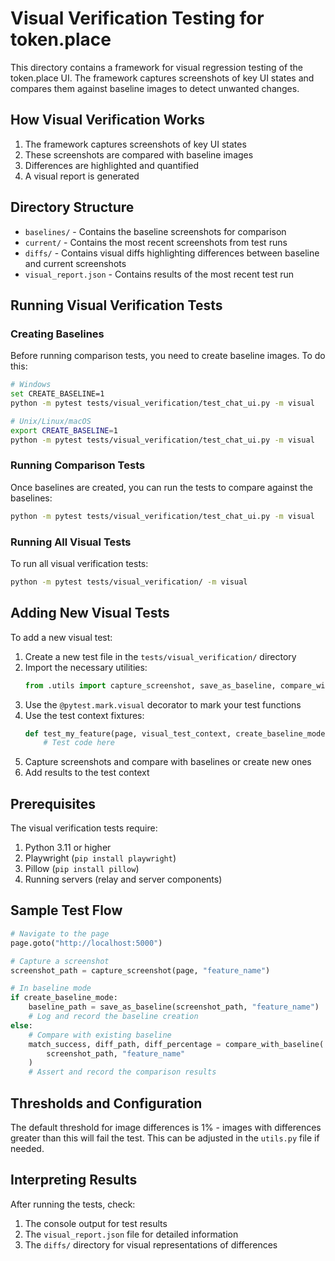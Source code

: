 # Visual Verification Testing for token.place

This directory contains a framework for visual regression testing of the token.place UI. The framework captures screenshots of key UI states and compares them against baseline images to detect unwanted changes.

## How Visual Verification Works

1. The framework captures screenshots of key UI states
2. These screenshots are compared with baseline images
3. Differences are highlighted and quantified
4. A visual report is generated

## Directory Structure

- `baselines/` - Contains the baseline screenshots for comparison
- `current/` - Contains the most recent screenshots from test runs
- `diffs/` - Contains visual diffs highlighting differences between baseline and current screenshots
- `visual_report.json` - Contains results of the most recent test run

## Running Visual Verification Tests

### Creating Baselines

Before running comparison tests, you need to create baseline images. To do this:

```bash
# Windows
set CREATE_BASELINE=1
python -m pytest tests/visual_verification/test_chat_ui.py -m visual

# Unix/Linux/macOS
export CREATE_BASELINE=1
python -m pytest tests/visual_verification/test_chat_ui.py -m visual
```

### Running Comparison Tests

Once baselines are created, you can run the tests to compare against the baselines:

```bash
python -m pytest tests/visual_verification/test_chat_ui.py -m visual
```

### Running All Visual Tests

To run all visual verification tests:

```bash
python -m pytest tests/visual_verification/ -m visual
```

## Adding New Visual Tests

To add a new visual test:

1. Create a new test file in the `tests/visual_verification/` directory
2. Import the necessary utilities:
   ```python
   from .utils import capture_screenshot, save_as_baseline, compare_with_baseline
   ```
3. Use the `@pytest.mark.visual` decorator to mark your test functions
4. Use the test context fixtures:
   ```python
   def test_my_feature(page, visual_test_context, create_baseline_mode, setup_servers):
       # Test code here
   ```
5. Capture screenshots and compare with baselines or create new ones
6. Add results to the test context

## Prerequisites

The visual verification tests require:

1. Python 3.11 or higher
2. Playwright (`pip install playwright`)
3. Pillow (`pip install pillow`)
4. Running servers (relay and server components)

## Sample Test Flow

```python
# Navigate to the page
page.goto("http://localhost:5000")

# Capture a screenshot
screenshot_path = capture_screenshot(page, "feature_name")

# In baseline mode
if create_baseline_mode:
    baseline_path = save_as_baseline(screenshot_path, "feature_name")
    # Log and record the baseline creation
else:
    # Compare with existing baseline
    match_success, diff_path, diff_percentage = compare_with_baseline(
        screenshot_path, "feature_name"
    )
    # Assert and record the comparison results
```

## Thresholds and Configuration

The default threshold for image differences is 1% - images with differences greater than this will fail the test. This can be adjusted in the `utils.py` file if needed.

## Interpreting Results

After running the tests, check:

1. The console output for test results
2. The `visual_report.json` file for detailed information
3. The `diffs/` directory for visual representations of differences
